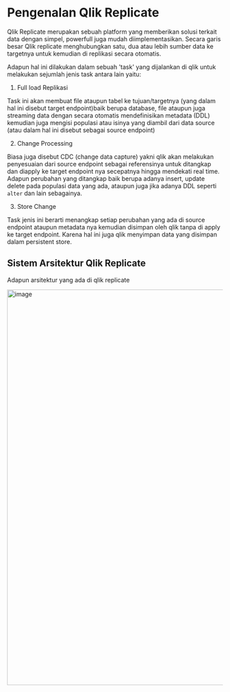# Pengenalan Qlik Replicate

Qlik Replicate merupakan sebuah platform yang memberikan solusi terkait data dengan simpel, powerfull juga mudah diimplementasikan. Secara garis besar Qlik replicate menghubungkan satu, dua atau lebih sumber data ke targetnya untuk kemudian di replikasi secara otomatis.

Adapun hal ini dilakukan dalam sebuah 'task' yang dijalankan di qlik untuk melakukan sejumlah jenis task antara lain yaitu:

1. Full load Replikasi

Task ini akan membuat file ataupun tabel ke tujuan/targetnya (yang dalam hal ini disebut target endpoint)baik berupa database, file ataupun juga streaming data dengan secara otomatis mendefinisikan metadata (DDL) kemudian juga mengisi populasi atau isinya yang diambil dari data source (atau dalam hal ini disebut sebagai source endpoint)

2. Change Processing

Biasa juga disebut CDC (change data capture) yakni qlik akan melakukan penyesuaian dari source endpoint sebagai referensinya untuk ditangkap dan diapply ke target endpoint nya secepatnya hingga mendekati real time. Adapun perubahan yang ditangkap baik berupa adanya insert, update delete pada populasi data yang ada, ataupun juga jika adanya DDL seperti `alter` dan lain sebagainya.

3. Store Change

Task jenis ini berarti menangkap setiap perubahan yang ada di source endpoint ataupun metadata nya kemudian disimpan oleh qlik tanpa di apply ke target endpoint. Karena hal ini juga qlik menyimpan data yang disimpan dalam persistent store.

## Sistem Arsitektur Qlik Replicate

Adapun arsitektur yang ada di qlik replicate

<img width="1610" height="921" alt="image" src="https://github.com/user-attachments/assets/4cba6a7a-31b4-40d6-a1cd-784a1483a577" />




 
